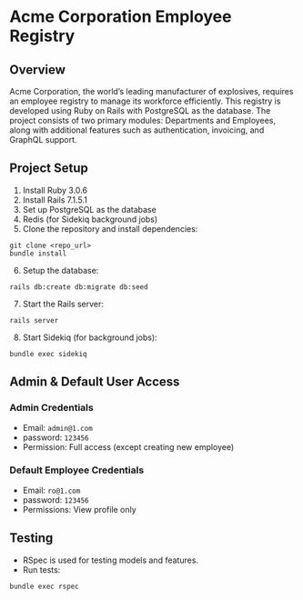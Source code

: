 # Acme Corporation Employee Registry

## Overview

Acme Corporation, the world’s leading manufacturer of explosives, requires an employee registry to manage its workforce efficiently. This registry is developed using Ruby on Rails with PostgreSQL as the database. The project consists of two primary modules: Departments and Employees, along with additional features such as authentication, invoicing, and GraphQL support.

## Project Setup
1. Install Ruby 3.0.6
2. Install Rails 7.1.5.1
3. Set up PostgreSQL as the database
4. Redis (for Sidekiq background jobs)
5. Clone the repository and install dependencies:
```
git clone <repo_url>
bundle install
```
6. Setup the database:
```
rails db:create db:migrate db:seed
```
7. Start the Rails server:
```
rails server
```
8. Start Sidekiq (for background jobs):
```
bundle exec sidekiq
```

## Admin & Default User Access

### Admin Credentials
- Email: `admin@1.com`
- password: `123456`
- Permission: Full access (except creating new employee)

### Default Employee Credentials
- Email: `ro@1.com`
- password: `123456`
- Permissions: View profile only

## Testing
- RSpec is used for testing models and features.
- Run tests:
```
bundle exec rspec
```